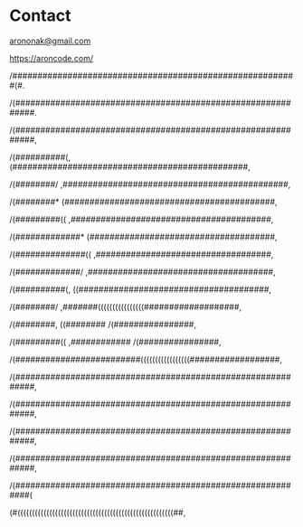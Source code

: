 # Contact

arononak@gmail.com

https://aroncode.com/


 /#########################################################(#.
 
/(############################################################.

/(############################################################,

/(##########(,(###############################################,

/(########/     ,#############################################,

/(########*        (##########################################,

/(#########((        ,########################################,

/(#############*        (#####################################,

/(##############((        ,###################################,

/(#############/        ,#####################################,

/(##########(,        ((######################################,

/(########/        ,#######((((((((((((((((###################,

/(########,      ((########                 /(################,

/(#########(( ,############                 /(################,

/(#########################(((((((((((((((((##################,

/(############################################################,

/(############################################################,

/(############################################################,

/(############################################################,

/(###########################################################(

  (#((((((((((((((((((((((((((((((((((((((((((((((((((((((##,  

